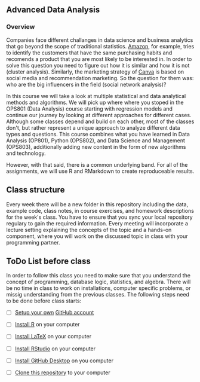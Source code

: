## Advanced Data Analysis
### Overview

Companies face different challanges in data science and business analytics that go beyond the scope of traditional statistics. [Amazon](https://www.amazon.com), for example, tries to identify the customers that have the same purchasing habits and recomends a product that you are most likely to be interested in. In order to solve this question you need to figure out how it is similar and how it is not (cluster analysis). Similarly, the marketing strategy of [Canva](https://www.canva.com/) is based on social media and recommendation marketing. So the question for them was: who are the big influencers in the field (social network analysis)?

In this course we will take a look at multiple statistical and data analytical methods and algorithms. We will pick up where where you stoped in the OPS801 (Data Analysis) course starting with regression models and continue our journey by looking at different approaches for different cases. Although some classes depend and build on each other, most of the classes don't, but rather represent a unique approach to analyze different data types and questions. This course combines what you have learned in Data Analysis (OP801), Python (OPS802), and Data Science and Management (OPS803), additionally adding new content in the form of new algorithms and technology.

However, with that said, there is a common underlying band. For all of the assignments, we will use R and RMarkdown to create reproduceable results. 

## Class structure

Every week there will be a new folder in this repository including the data, example code, class notes, in course exercises, and homework descriptions for the week's class. You have to ensure that you sync your local repository regulary to gain the required information. Every meeting will incorporate a lecture setting explaining the concepts of the topic and a hands-on component, where you will work on the discussed topic in class with your programming partner.

## ToDo List before class

In order to follow this class you need to make sure that you understand the concept of programming, database logic, statistics, and algebra. There will be no time in class to work on installations, computer specific problems, or missig understanding from the previous classes. The following steps need to be done before class starts:

- [ ] [Setup your own](https://www.youtube.com/watch?v=OQhj8eb3Skc&list=PLxNVVdK0wA61PF_-DnYxIYvVL_b1LeC8y) [GitHub account](https://github.com)
- [ ] [Install R](https://www.youtube.com/watch?v=OQhj8eb3Skc&list=PLxNVVdK0wA61PF_-DnYxIYvVL_b1LeC8y) on your computer
- [ ] [Install LaTeX](https://www.youtube.com/watch?v=OQhj8eb3Skc&list=PLxNVVdK0wA61PF_-DnYxIYvVL_b1LeC8y) on your computer
- [ ] [Install RStudio](https://www.youtube.com/watch?v=OQhj8eb3Skc&list=PLxNVVdK0wA61PF_-DnYxIYvVL_b1LeC8y) on your computer
- [ ] [Install GitHub Desktop](https://www.youtube.com/watch?v=OQhj8eb3Skc&list=PLxNVVdK0wA61PF_-DnYxIYvVL_b1LeC8y) on you computer
- [ ] [Clone this repository](https://www.youtube.com/watch?v=OQhj8eb3Skc&list=PLxNVVdK0wA61PF_-DnYxIYvVL_b1LeC8y) to your computer

